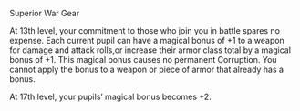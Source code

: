 Superior War Gear

At 13th level, your commitment to those who join you in battle spares no expense. Each current pupil can have a magical bonus of +1 to a weapon for damage and attack rolls,or increase their armor class total by a magical bonus of +1. This magical bonus causes no permanent Corruption. You cannot apply the bonus to a weapon or piece of armor that already has a bonus.

At 17th level, your pupils’ magical bonus becomes +2.
